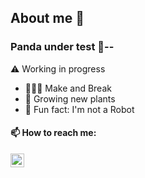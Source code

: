 ## About me 💬 
### Panda under test 🐼--

⚠️ Working in progress

- 👨🏻‍💻 Make and Break
- 🌱 Growing new plants
- 🤖 Fun fact: I'm not a Robot 


#### 📫 How to reach me:

[<img align="left" alt="LinkedIn | LinkedIn" width="22px" src="https://cdn.jsdelivr.net/npm/simple-icons@v3/icons/linkedin.svg" />][linkedin]
<br />



[linkedin]: https://linkedin.com/in/zen29d

